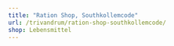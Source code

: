 ```yaml
---
title: "Ration Shop, Southkollemcode"
url: /trivandrum/ration-shop-southkollemcode/
shop: Lebensmittel
---
```

